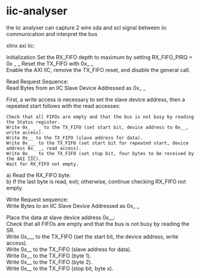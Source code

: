 # iic-analyser
the iic analyser can capture 2 wire sda and scl signal between iic communication and interpret the bus  

xlinx axi iic:  

Initialization
    Set the RX_FIFO depth to maximum by setting RX_FIFO_PIRQ = 0x _ _
    Reset the TX_FIFO with 0x_ _  
    Enable the AXI IIC, remove the TX_FIFO reset, and disable the general call.  
    
Read Request Sequence:    
Read Bytes from an IIC Slave Device Addressed as 0x_ _  

First, a write access is necessary to set the slave device address, then a repeated start follows with the read accesses:  

    Check that all FIFOs are empty and that the bus is not busy by reading the Status register.  
    Write 0x_ _ _ to the TX_FIFO (set start bit, device address to 0x__, write access).  
    Write 0x__ to the TX_FIFO (slave address for data).  
    Write 0x___ to the TX_FIFO (set start bit for repeated start, device address 0x_ _, read access).  
    Write 0x___ to the TX_FIFO (set stop bit, four bytes to be received by the AXI IIC).  
    Wait for RX_FIFO not empty.  
  
  
a) Read the RX_FIFO byte.  
b) If the last byte is read, exit; otherwise, continue checking RX_FIFO not empty.  
  
   
Write Request sequence:    
Write Bytes to an IIC Slave Device Addressed as 0x_ _  
  
Place the data at slave device address 0x__:  
    Check that all FIFOs are empty and that the bus is not busy by reading the SR.  
    Write 0x___ to the TX_FIFO (set the start bit, the device address, write access).  
    Write 0x__ to the TX_FIFO (slave address for data).  
    Write 0x__ to the TX_FIFO (byte 1).  
    Write 0x__ to the TX_FIFO (byte 2).  
    Write 0x__ to the TX_FIFO (stop bit, byte x).  





